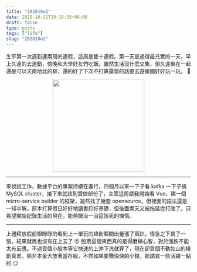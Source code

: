 ```yaml
---
title: "202010w2"
date: 2020-10-11T20:16:55+08:00
draft: false
type: posts
tags: ["life"]
slug: "202010w2"
---
```


生平第一次遇到連兩周的連假，這周是雙十連假。第一天是過得最充實的一天，早上久違的去運動，傍晚和大學好友們吃飯。雖然生活沒什麼交集，但久違聚在一起還是可以天南地北的聊，還約好了下次不打算露營的話要去遊樂園好好玩一玩。 :two_women_holding_hands:

<img style="height:250px;display:block;margin:auto;" src="https://imgur.com/pOzhUft.jpg"/>

------------------------------------------

來說說工作，數據平台的專案持續在進行，四個月以來一下子看 kafka 一下子搞 MySQL cluster，接下來就該到實做部份了，主管這周請我開始看 Vue，建一個 micro-service builder 的框架，雖然找了幾套 opensource，但裡面的語法還是一知半解。原本打算假日好好地讀書打好基礎，但後面兩天又被拖延症打敗了。只希望開始記錄生活的現在，能稍微治一治這該死的懶惰。

-------------------------------------------

上禮拜放假前眼睜睜的看到上一單玩的緯創瞬間出量漲了兩趴，情急之下買了一張，結果就再也沒有在上去了 :neutral_face: 股票這個東西真的是得磨練心智，對於漲跌不能太有反應。不過買個小股本等它快速的上沖下洗就算了，現在卻買個不動如山的緯創真累。除非本金大放著當存股，不然如果要賺快快的小錢，那請買一些活躍一點的 :smirk: